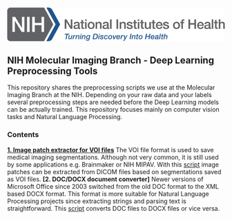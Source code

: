 ![NIH logo](https://github.com/smehralivand/NIH_MIB_Deep_Learning_Preprocessing/blob/master/NIH_Logo_Broad.png)

## NIH Molecular Imaging Branch - Deep Learning Preprocessing Tools

This repository shares the preprocessing scripts we use at the Molecular Imaging Branch at the NIH. Depending on your raw data and your labels several preprocessing steps are needed before the Deep Learning models can be actually trained. This repository focuses mainly on computer vision tasks and Natural Language Processing.

### Contents

**[1. Image patch extractor for VOI files](https://github.com/smehralivand/NIH_MIB_Deep_Learning_Preprocessing/blob/master/VOI_Extractor.md)** The VOI file format is used to save medical imaging segmentations. Although not very common, it is still used by some applications e.g. Brainmaker or NIH MIPAV. With this [script](https://github.com/smehralivand/NIH_MIB_Deep_Learning_Preprocessing/blob/master/Lesion_Patch_Extraction.py) image patches can be extracted from DICOM files based on segmentations saved as VOI files.
**[2. DOC/DOCX document converter]** Newer versions of Microsoft Office since 2003 switched from the old DOC format to the XML based DOCX format. This format is more suitable for Natural Language Processing projects since extracting strings and parsing text is straightforward. This [script](https://github.com/smehralivand/NIH_MIB_Deep_Learning_Preprocessing/blob/master/MS%20Word%20Converter.py) converts DOC files to DOCX files or vice versa.
